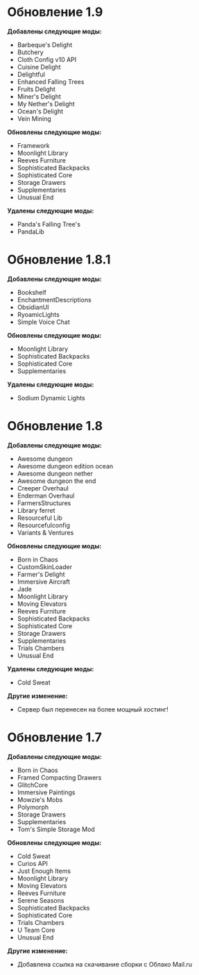 # Обновление 1.9

**Добавлены следующие моды:**
- Barbeque's Delight
- Butchery
- Cloth Config v10 API
- Cuisine Delight
- Delightful
- Enhanced Falling Trees
- Fruits Delight
- Miner's Delight
- My Nether's Delight
- Ocean's Delight
- Vein Mining

**Обновлены следующие моды:**
- Framework
- Moonlight Library
- Reeves Furniture
- Sophisticated Backpacks
- Sophisticated Core
- Storage Drawers
- Supplementaries
- Unusual End

**Удалены следующие моды:**
- Panda's Falling Tree's
- PandaLib

# Обновление 1.8.1
**Добавлены следующие моды:**
- Bookshelf
- EnchantmentDescriptions
- ObsidianUI
- RyoamicLights
- Simple Voice Chat

**Обновлены следующие моды:**
- Moonlight Library
- Sophisticated Backpacks
- Sophisticated Core
- Supplementaries

**Удалены следующие моды:**
- Sodium Dynamic Lights

# Обновление 1.8
**Добавлены следующие моды:**
- Awesome dungeon
- Awesome dungeon edition ocean
- Awesome dungeon nether
- Awesome dungeon the end
- Creeper Overhaul
- Enderman Overhaul
- FarmersStructures
- Library ferret
- Resourceful Lib
- Resourcefulconfig
- Variants & Ventures

**Обновлены следующие моды:**
- Born in Chaos 
- CustomSkinLoader
- Farmer's Delight
- Immersive Aircraft
- Jade
- Moonlight Library
- Moving Elevators
- Reeves Furniture
- Sophisticated Backpacks
- Sophisticated Core
- Storage Drawers
- Supplementaries
- Trials Chambers
- Unusual End

**Удалены следующие моды:**
- Cold Sweat

**Другие изменение:**
- Сервер был перенесен на более мощный хостинг!

# Обновление 1.7

**Добавлены следующие моды:**
- Born in Chaos 
- Framed Compacting Drawers
- GlitchCore
- Immersive Paintings
- Mowzie's Mobs
- Polymorph
- Storage Drawers
- Supplementaries
- Tom's Simple Storage Mod

**Обновлены следующие моды:**
- Cold Sweat
- Curios API
- Just Enough Items
- Moonlight Library
- Moving Elevators
- Reeves Furniture
- Serene Seasons
- Sophisticated Backpacks
- Sophisticated Core
- Trials Chambers
- U Team Core
- Unusual End

**Другие изменение:**
- Добавлена ссылка на скачивание сборки с Облако Mail.ru
